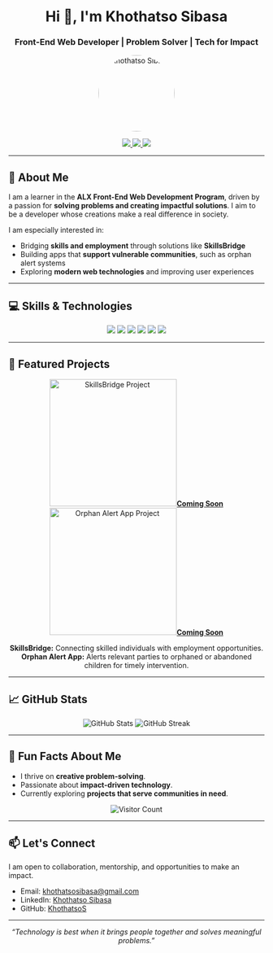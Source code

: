<!--
  GitHub Profile README for Khothatso Sibasa
  Front-End Web Developer | Problem Solver | Impact-Focused Developer
-->

<h1 align="center">Hi 👋, I'm Khothatso Sibasa</h1>
<h3 align="center">Front-End Web Developer | Problem Solver | Tech for Impact</h3>

<p align="center">
  <img src="https://drive.google.com/uc?export=view&id=1SiKTXBjTuS7GEBPGvLynQUsQi-yRRmVI" alt="Khothatso Sibasa" width="150" style="border-radius:50%">
</p>

<p align="center">
  <a href="https://www.linkedin.com/in/khothatso-sibasa-va/">
    <img src="https://img.shields.io/badge/LinkedIn-0077B5?style=for-the-badge&logo=linkedin&logoColor=white">
  </a>
  <a href="mailto:khothatsosibasa@gmail.com">
    <img src="https://img.shields.io/badge/Email-D14836?style=for-the-badge&logo=gmail&logoColor=white">
  </a>
  <a href="https://github.com/KhothatsoS">
    <img src="https://img.shields.io/badge/GitHub-181717?style=for-the-badge&logo=github&logoColor=white">
  </a>
</p>

---

## 🌱 About Me
I am a learner in the **ALX Front-End Web Development Program**, driven by a passion for **solving problems and creating impactful solutions**. I aim to be a developer whose creations make a real difference in society.  

I am especially interested in:  
- Bridging **skills and employment** through solutions like **SkillsBridge**  
- Building apps that **support vulnerable communities**, such as orphan alert systems  
- Exploring **modern web technologies** and improving user experiences  

---

## 💻 Skills & Technologies

<p align="center">
  <img src="https://img.shields.io/badge/HTML5-E34F26?style=for-the-badge&logo=html5&logoColor=white">
  <img src="https://img.shields.io/badge/CSS3-1572B6?style=for-the-badge&logo=css3&logoColor=white">
  <img src="https://img.shields.io/badge/JavaScript-F7DF1E?style=for-the-badge&logo=javascript&logoColor=black">
  <img src="https://img.shields.io/badge/React-61DAFB?style=for-the-badge&logo=react&logoColor=black">
  <img src="https://img.shields.io/badge/Tailwind-06B6D4?style=for-the-badge&logo=tailwind-css&logoColor=white">
  <img src="https://img.shields.io/badge/Git-F05032?style=for-the-badge&logo=git&logoColor=white">
</p>

---

## 🚀 Featured Projects

<p align="center">
  <a href="https://github.com/KhothatsoS/SkillsBridge">
    <img src="https://via.placeholder.com/250x150" width="250" alt="SkillsBridge Project"><strong>Coming Soon</strong>
  </a>
  <a href="https://github.com/KhothatsoS/Orphan-Alert-App">
    <img src="https://via.placeholder.com/250x150" width="250" alt="Orphan Alert App Project"><strong>Coming Soon</strong>
  </a>
</p>

<p align="center">
  <b>SkillsBridge:</b> Connecting skilled individuals with employment opportunities.<br>
  <b>Orphan Alert App:</b> Alerts relevant parties to orphaned or abandoned children for timely intervention.
</p>

---

## 📈 GitHub Stats
<p align="center">
  <img src="https://github-readme-stats.vercel.app/api?username=KhothatsoS&show_icons=true&theme=radical" alt="GitHub Stats">
  <img src="https://github-readme-streak-stats.herokuapp.com/?user=KhothatsoS&theme=radical" alt="GitHub Streak">
</p>

---

## 🌟 Fun Facts About Me
- I thrive on **creative problem-solving**.  
- Passionate about **impact-driven technology**.  
- Currently exploring **projects that serve communities in need**.  

<p align="center">
  <img src="https://visitor-badge.glitch.me/badge?page_id=KhothatsoS.profile" alt="Visitor Count">
</p>

---

## 📫 Let's Connect
I am open to collaboration, mentorship, and opportunities to make an impact.  

- Email: khothatsosibasa@gmail.com  
- LinkedIn: [Khothatso Sibasa](https://www.linkedin.com/in/khothatso-sibasa-va/)  
- GitHub: [KhothatsoS](https://github.com/KhothatsoS)  

---

<p align="center">
  <i>“Technology is best when it brings people together and solves meaningful problems.”</i>
</p>

